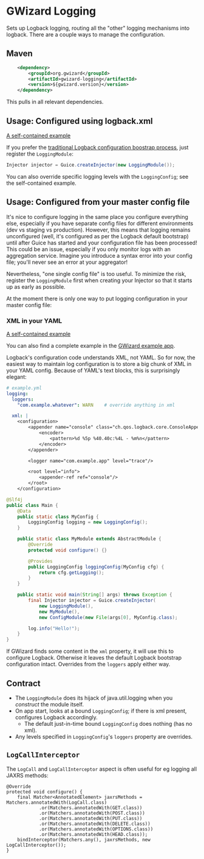 # GWizard Logging

Sets up Logback logging, routing all the "other" logging mechanisms into logback.
There are a couple ways to manage the configuration.

## Maven

```xml
	<dependency>
		<groupId>org.gwizard</groupId>
		<artifactId>gwizard-logging</artifactId>
		<version>${gwizard.version}</version>
	</dependency>
```

This pulls in all relevant dependencies.

## Usage: Configured using logback.xml

[A self-contained example](src/test/java/org/gwizard/logging/example/LoggingModuleExample.java)

If you prefer the [traditional Logback configuration boostrap process](http://logback.qos.ch/manual/configuration.html),
just register the `LoggingModule`:

```java
Injector injector = Guice.createInjector(new LoggingModule());
```

You can also override specific logging levels with the `LoggingConfig`; see the self-contained example.

## Usage: Configured from your master config file

It's nice to configure logging in the same place you configure everything else, especially if you have separate
config files for different environments (dev vs staging vs production). However, this means that logging
remains unconfigured (well, it's configured as per the Logback default bootstrap) until after Guice has started and
your configuration file has been processed! This could be an issue, especially if you only monitor logs with an
aggregation service. Imagine you introduce a syntax error into your config file; you'll never see an error at your
aggregator!

Nevertheless, "one single config file" is too useful. To minimize the risk, register the `LoggingModule` first
when creating your Injector so that it starts up as early as possible.

At the moment there is only one way to put logging configuration in your master config file:

### XML in your YAML

[A self-contained example](src/test/java/org/gwizard/logging/example/LoggingModuleExample2.java)

You can also find a complete example in the [GWizard example app](https://github.com/gwizard/gwizard-example).

Logback's configuration code understands XML, not YAML. So for now, the easiest way to maintain log configuration
is to store a big chunk of XML in your YAML config. Because of YAML's text blocks, this is surprisingly elegant:

```yaml
# example.yml
logging:
  loggers:
  	"com.example.whatever": WARN	# override anything in xml

  xml: |
    <configuration>
        <appender name="console" class="ch.qos.logback.core.ConsoleAppender">
            <encoder>
                <pattern>%d %5p %40.40c:%4L - %m%n</pattern>
            </encoder>
        </appender>

        <logger name="com.example.app" level="trace"/>

        <root level="info">
            <appender-ref ref="console"/>
        </root>
    </configuration>
```

```java
@Slf4j
public class Main {
	@Data
	public static class MyConfig {
		LoggingConfig logging = new LoggingConfig();
	}

	public static class MyModule extends AbstractModule {
		@Override
		protected void configure() {}

		@Provides
		public LoggingConfig loggingConfig(MyConfig cfg) {
			return cfg.getLogging();
		}
	}

	public static void main(String[] args) throws Exception {
		final Injector injector = Guice.createInjector(
			new LoggingModule(),
			new MyModule(),
			new ConfigModule(new File(args[0], MyConfig.class);

		log.info("Hello!");
	}
}

```

If GWizard finds some content in the `xml` property, it will use this to configure Logback. Otherwise
it leaves the default Logback bootstrap configuration intact. Overrides from the `loggers` apply either way.

## Contract

* The `LoggingModule` does its hijack of java.util.logging when you *construct* the module itself.
* On app start, looks at a bound `LoggingConfig`; if there is xml present, configures Logback accordingly.
  * The default just-in-time bound `LoggingConfig` does nothing (has no xml).
* Any levels specified in `LoggingConfig`'s `loggers` property are overrides.

## `LogCallInterceptor`

The `LogCall` and `LogCallInterceptor` aspect is often useful for eg logging all JAXRS methods:

```
@Override
protected void configure() {
    final Matcher<AnnotatedElement> jaxrsMethods = Matchers.annotatedWith(LogCall.class)
            .or(Matchers.annotatedWith(GET.class))
            .or(Matchers.annotatedWith(POST.class))
            .or(Matchers.annotatedWith(PUT.class))
            .or(Matchers.annotatedWith(DELETE.class))
            .or(Matchers.annotatedWith(OPTIONS.class))
            .or(Matchers.annotatedWith(HEAD.class));
    bindInterceptor(Matchers.any(), jaxrsMethods, new LogCallInterceptor());
}
```